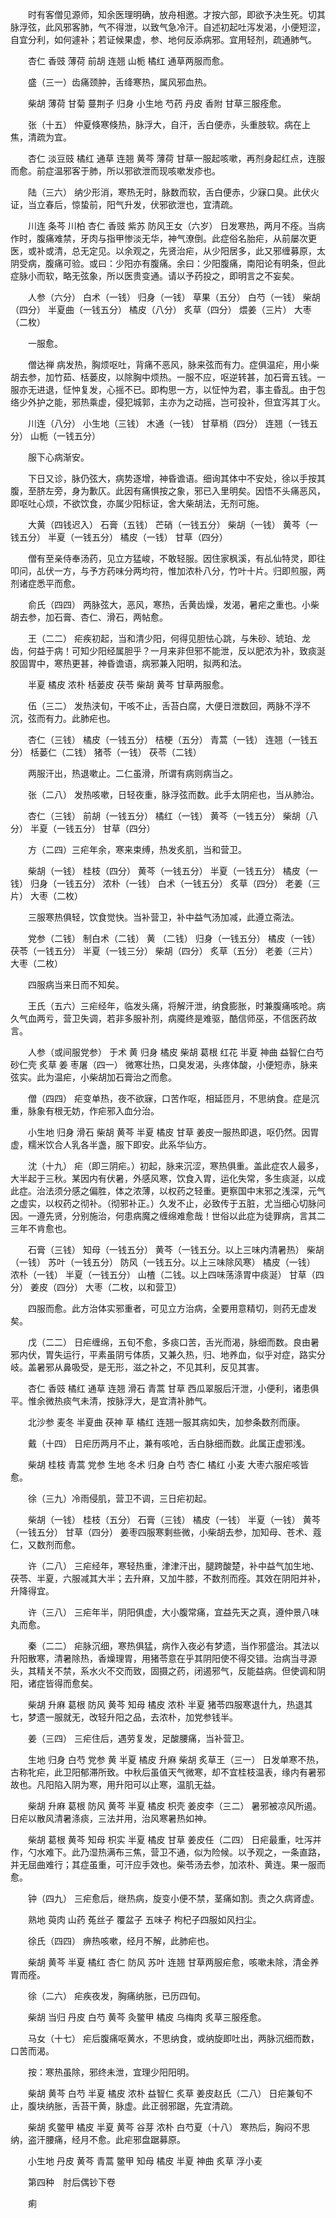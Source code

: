 <!-- { "loadSidebar": true } -->
　　时有客僧见源师，知余医理明确，放舟相邀。才按六部，即欲予决生死。切其脉浮弦，此风邪客肺，气不得泄，以致气急冷汗。自述初起吐泻发渴，小便短涩，自宜分利，如何遽补；若证候果虚，参、地何反添病邪。宜用轻剂，疏通肺气。

　　杏仁 香豉 薄荷 前胡 连翘 山栀 橘红 通草两服而愈。

　　盛（三一）齿痛颈肿，舌绛寒热，属风邪血热。

　　柴胡 薄荷 甘菊 蔓荆子 归身 小生地 芍药 丹皮 香附 甘草三服痊愈。

　　张（十五） 仲夏倏寒倏热，脉浮大，自汗，舌白便赤，头重肢软。病在上焦，清疏为宜。

　　杏仁 淡豆豉 橘红 通草 连翘 黄芩 薄荷 甘草一服起咳嗽，再剂身起红点，连服而愈。前症温邪客于肺，所以邪欲泄而现咳嗽发疹也。

　　陆（三六） 纳少形消，寒热无时，脉数而软，舌白便赤，少寐口臭。此伏火证，当立春后，惊蛰前，阳气升发，伏邪欲泄也，宜清疏。

　　川连 条芩 川柏 杏仁 香豉 紫苏 防风王女（六岁） 日发寒热，两月不痊。当病作时，腹痛难禁，牙肉与指甲惨淡无华，神气潦倒。此症俗名胎疟，从前屡次更医，或补或清，总无定见。以余观之，先贤治疟，从少阳居多，此又邪缠募原，太阴受病，腹痛可验。或曰：少阳亦有腹痛。余曰：少阳腹痛，南阳论有明条，但此症脉小而软，略无弦象，所以医贵变通。请以予药投之，即明言之不妄矣。

　　人参（六分） 白术（一钱） 归身（一钱） 草果（五分） 白芍（一钱） 柴胡（四分） 半夏曲（一钱五分） 橘皮（八分） 炙草（四分） 煨姜（三片） 大枣（二枚）

　　一服愈。

　　僧达禅 病发热，胸烦呕吐，背痛不恶风，脉来弦而有力。症俱温疟，用小柴胡去参，加竹茹、栝蒌皮，以除胸中烦热。一服不应，呕逆转甚，加石膏五钱。一服亦无进退，怔忡复发，心摇不已。即构思一方，以怔忡为君，事主昏乱。由于包络少外护之能，邪热乘虚，侵犯城郭，主亦为之动摇，岂可投补，但宜泻其丁火。

　　川连（八分） 小生地（三钱） 木通（一钱） 甘草梢（四分） 连翘（一钱五分） 山栀（一钱五分）

　　服下心病渐安。

　　下日又诊，脉仍弦大，病势逐增，神昏谵语。细询其体中不安处，徐以手按其腹，至脐左旁，身为歉仄。此因有痛惧按之象，邪已入里明矣。因悟不头痛恶风，即呕吐心烦，不欲饮食，亦属少阳标证，舍大柴胡法，无剂可施。

　　大黄（四钱迟入） 石膏（五钱） 芒硝（一钱五分） 柴胡（一钱） 黄芩（一钱五分） 半夏（一钱五分） 橘皮（一钱） 甘草（四分）

　　僧有至亲侍奉汤药，见立方猛峻，不敢轻服。因住家枫溪，有乩仙特灵，即往叩问，乩伏一方，与予方药味分两均符，惟加浓朴八分，竹叶十片。归即煎服，两剂诸症悉平而愈。

　　俞氏（四四） 两脉弦大，恶风，寒热，舌黄齿燥，发渴，暑疟之重也。小柴胡去参，加石膏、杏仁、滑石，两帖愈。

　　王（二二） 疟疾初起，当和清少阳，何得见胆怯心跳，与朱砂、琥珀、龙齿，何益于病！可知少阳经属胆乎？一月来非但邪不能泄，反以肥浓为补，致痰涎胶固胃中，寒热更甚，神昏谵语，病邪兼入阳明，拟两和法。

　　半夏 橘皮 浓朴 栝蒌皮 茯苓 柴胡 黄芩 甘草两服愈。

　　伍（三二） 发热浃旬，干咳不止，舌苔白腐，大便日泄数回，两脉不浮不沉，弦而有力。此肺疟也。

　　杏仁（三钱） 橘皮（一钱五分） 桔梗（五分） 青蒿（一钱） 连翘（一钱五分） 栝蒌仁（二钱） 猪苓（一钱） 茯苓（二钱）

　　两服汗出，热退嗽止。二仁虽滑，所谓有病则病当之。

　　张（二八） 发热咳嗽，日轻夜重，脉浮弦而数。此手太阴疟也，当从肺治。

　　杏仁（三钱） 前胡（一钱五分） 橘红（一钱） 黄芩（一钱五分） 柴胡（八分） 半夏（一钱五分） 甘草（四分）

　　方（二四）三疟年余，寒来束缚，热发炙肌，当和营卫。

　　柴胡（一钱） 桂枝（四分） 黄芩（一钱五分） 半夏（一钱五分） 橘皮（一钱） 归身（一钱五分） 浓朴（一钱） 白术（一钱五分） 炙草（四分） 老姜（三片） 大枣（二枚）

　　三服寒热俱轻，饮食觉快。当补营卫，补中益气汤加减，此遵立斋法。

　　党参（二钱） 制白术（二钱） 黄 （二钱） 归身（一钱五分） 橘皮（一钱） 茯苓（一钱五分） 半夏（一钱三分） 柴胡（四分） 炙草（五分） 老姜（三片） 大枣（二枚）

　　四服病当来日而不知矣。

　　王氏（五六）三疟经年，临发头痛，将解汗泄，纳食膨胀，时兼腹痛咳呛。病久气血两亏，营卫失调，若非多服补剂，病魇终是难驱，酷信师巫，不信医药故言。

　　人参（或间服党参） 于术 黄 归身 橘皮 柴胡 葛根 红花 半夏 神曲 益智仁白芍 砂仁壳 炙草 姜 枣屠（四一） 微寒壮热，口臭发渴，头疼体酸，小便短赤，脉来弦实。此为温疟，小柴胡加石膏治之而愈。

　　僧（四四） 疟变单热，夜不欲寐，口苦作呕，相延匝月，不思纳食。症是沉重，脉象有根无妨，作疟邪入血分治。

　　小生地 归身 滑石 柴胡 黄芩 半夏 橘皮 甘草 姜皮一服热即退，呕仍然。因胃虚，糯米饮合人乳各半盏，服下即安。此系华仙方。

　　沈（十九） 疟（即三阴疟。）初起，脉来沉涩，寒热俱重。盖此症农人最多，大半起于三秋。某因内有伏暑，外感风寒，饮食入胃，运化失常，多生痰涎，以成此症。治法须分感之偏胜，体之浓薄，以权药之轻重。更察国中末邪之浅深，元气之虚实，以权药之彻补。（彻邪补正。）久发不止，必致传于五脏，尤当细心切脉问因。一遵先贤，分别施治，何患病魔之缠绵难愈哉！世俗以此症为徒罪病，言其二三年不肯愈也。

　　石膏（三钱） 知母（一钱五分） 黄芩（一钱五分。以上三味内清暑热） 柴胡（一钱） 苏叶（一钱五分） 防风（一钱五分。以上三味除风寒） 橘皮（一钱） 浓朴（一钱） 半夏（一钱五分） 山楂（二钱。以上四味荡涤胃中痰涎） 甘草（四分） 姜皮（四分） 大枣（二枚，以和营卫）

　　四服而愈。此方治体实邪重者，可见立方治病，全要用意精切，则药无虚发矣。

　　戊（二二） 日疟缠绵，五旬不愈，多痰口苦，舌光而渴，脉细而数。良由暑邪内伏，胃失运行，平素虽阴亏体质，又兼久热，归、地养血，似乎对症，路实分岐。盖暑邪从鼻吸受，是无形，滋之补之，不见其利，反见其害。

　　杏仁 香豉 橘红 通草 连翘 滑石 青蒿 甘草 西瓜翠服后汗泄，小便利，诸患俱平。惟余微热痰气未清，按脉浮大，是宜清补肺气。

　　北沙参 麦冬 半夏曲 茯神 草 橘红 连翘一服其病如失，加参条数剂而康。

　　戴（十四） 日疟历两月不止，兼有咳呛，舌白脉细而数。此属正虚邪浅。

　　柴胡 桂枝 青蒿 党参 生地 冬术 归身 白芍 杏仁 橘红 小麦 大枣六服疟咳皆愈。

　　徐（三九）冷雨侵肌，营卫不调，三日疟初起。

　　柴胡（一钱） 桂枝（五分） 石膏（三钱） 橘皮（一钱） 半夏（一钱） 黄芩（一钱五分） 甘草（四分） 姜枣四服寒剩些微，小柴胡去参，加知母、苍术、蔻仁，又数剂而愈。

　　许（二八） 三疟经年，寒轻热重，津津汗出，腿跨酸楚，补中益气加生地、茯苓、半夏，六服减其大半；去升麻，又加牛膝，不数剂而痊。其效在阴阳并补，升降得宜。

　　许（三八） 三疟年半，阴阳俱虚，大小腹常痛，宜益先天之真，遵仲景八味丸而愈。

　　秦（二二） 疟脉沉细，寒热俱猛，病作入夜必有梦遗，当作邪盛治。其法以升阳散寒，清暑除热，香燥理胃，用猪苓意在乎其阴阳使不得交错。治病当寻源头，其精关不禁，系水火不交而致，固摄之药，闭遏邪气，反能益病。但使调和阴阳，诸症皆得而愈矣。

　　柴胡 升麻 葛根 防风 黄芩 知母 橘皮 浓朴 半夏 猪苓四服寒退什九，热退其七，梦遗一服就无，改轻升阳之品，去浓朴，加党参钱半。

　　姜（三四） 三疟住后，遇劳复发，足酸腰痛，当补营卫。

　　生地 归身 白芍 党参 黄 半夏 橘皮 升麻 柴胡 炙草王（三一） 日发单寒不热，古称牝疟，此卫阳郁滞所致。中秋后虽值天气微寒，却不宜桂枝温表，缘内有暑邪故也。凡阳陷入阴为寒，用升阳可以止寒，温肌无益。

　　柴胡 升麻 葛根 防风 黄芩 半夏 橘皮 枳壳 姜皮李（三二） 暑邪被凉风所遏。日疟以散风清暑涤痰，三法并用，治风寒暑热如神。

　　柴胡 葛根 黄芩 知母 枳实 半夏 橘皮 甘草 姜皮任（二四） 日疟最重，吐泻并作，勺水难下。此乃湿热满布三焦，营卫不通，似为险候。以予观之，一条直路，并无屈曲难行；其症虽重，可汗应手效也。柴苓汤去参，加浓朴、黄连。果一服而愈。

　　钟（四九） 三疟愈后，继热病，旋变小便不禁，茎痛如割。责之久病肾虚。

　　熟地 萸肉 山药 菟丝子 覆盆子 五味子 枸杞子四服如风扫尘。

　　徐氏（四四） 痹热咳嗽，经月不解，此肺疟也。

　　柴胡 黄芩 半夏 橘红 杏仁 防风 苏叶 连翘 甘草两服疟愈，咳嗽未除，清金养胃而痊。

　　徐（二六） 疟疾夜发，胸痛纳胀，已历四旬。

　　柴胡 当归 丹皮 白芍 黄芩 灸鳖甲 橘皮 乌梅肉 炙草三服痊愈。

　　马女（十七） 疟后腹痛呕黄水，不思纳食，或纳旋即吐出，两脉沉细而数，口苦而渴。

　　按：寒热虽除，邪终未泄，宜理少阳阳明。

　　柴胡 黄芩 白芍 半夏 橘皮 浓朴 益智仁 炙草 姜皮赵氏（二八） 日疟兼旬不止，腹块纳胀，舌苔干黄，脉虚。此正弱邪踞，先宜清疏。

　　柴胡 炙鳖甲 橘皮 半夏 黄芩 谷芽 浓朴 白芍夏（十八） 寒热后，胸闷不思纳，盗汗腰痛，经月不愈。此疟邪盘踞募原。

　　小生地 丹皮 黄芩 青蒿 鳖甲 知母 橘皮 半夏 神曲 炙草 浮小麦

　　第四种　肘后偶钞下卷

　　痢

